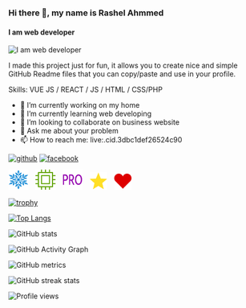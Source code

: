 ### Hi there 👋, my name is Rashel Ahmmed
#### I am web developer
![I am web developer](https://www.edureka.co/blog/wp-content/uploads/2018/10/How-to-become-a-Full-Stack-Web-Developer--451x300.png)

I made this project just for fun, it allows you to create nice and simple GitHub Readme files that you can copy/paste and use in your profile.

Skills: VUE JS / REACT / JS / HTML / CSS/PHP

- 🔭 I’m currently working on my home 
- 🌱 I’m currently learning web developing 
- 👯 I’m looking to collaborate on business website 
- 💬 Ask me about your problem 
- 📫 How to reach me: live:.cid.3dbc1def26524c90 


[<img src='https://cdn.jsdelivr.net/npm/simple-icons@3.0.1/icons/github.svg' alt='github' height='40'>](https://github.com/rasel6736)  [<img src='https://cdn.jsdelivr.net/npm/simple-icons@3.0.1/icons/facebook.svg' alt='facebook' height='40'>](https://https://www.facebook.com/mdrasel.ahmmed.37)  

<a href='https://archiveprogram.github.com/'><img src='https://raw.githubusercontent.com/acervenky/animated-github-badges/master/assets/acbadge.gif' width='40' height='40'></a> <a href='https://docs.github.com/en/developers'><img src='https://raw.githubusercontent.com/acervenky/animated-github-badges/master/assets/devbadge.gif' width='40' height='40'></a> <a href='https://github.com/pricing'><img src='https://raw.githubusercontent.com/acervenky/animated-github-badges/master/assets/pro.gif' width='40' height='40'></a> <a href='https://stars.github.com/'><img src='https://raw.githubusercontent.com/acervenky/animated-github-badges/master/assets/starbadge.gif' width='35' height='35'></a> <a href='https://docs.github.com/en/github/supporting-the-open-source-community-with-github-sponsors'><img src='https://raw.githubusercontent.com/acervenky/animated-github-badges/master/assets/sponsorbadge.gif' width='35' height='35'></a> 

[![trophy](https://github-profile-trophy.vercel.app/?username=rasel6736)](https://github.com/ryo-ma/github-profile-trophy)

[![Top Langs](https://github-readme-stats.vercel.app/api/top-langs/?username=rasel6736)](https://github.com/anuraghazra/github-readme-stats)

![GitHub stats](https://github-readme-stats.vercel.app/api?username=rasel6736&show_icons=true&count_private=true)  

![GitHub Activity Graph](https://activity-graph.herokuapp.com/graph?username=rasel6736)  

![GitHub metrics](https://metrics.lecoq.io/rasel6736)  

![GitHub streak stats](https://github-readme-streak-stats.herokuapp.com/?user=rasel6736)  

![Profile views](https://gpvc.arturio.dev/rasel6736)  
